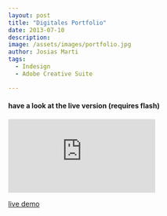 ```yaml
---
layout: post
title: "Digitales Portfolio"
date: 2013-07-10
description:
image: /assets/images/portfolio.jpg
author: Josias Marti
tags:
  - Indesign
  - Adobe Creative Suite

---
```

#### have a look at the live version (requires flash)
<iframe style="border: none;" src="https://i.josi.as/3" ></iframe>

<a href="https://i.josi.as/3" rel="noopener noreferrer" target="_blank">live demo</a>
